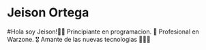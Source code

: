 # Jeison Ortega


#Hola soy Jeison!👨🏾
Principiante en programacion. 🤯
Profesional en Warzone. 🎖️
Amante de las nuevas tecnologias 🧑🏾‍💻




